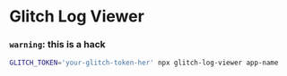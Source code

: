 # Glitch Log Viewer

### `warning`: this is a hack

```bash
GLITCH_TOKEN='your-glitch-token-her' npx glitch-log-viewer app-name
```
